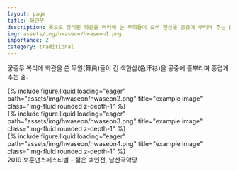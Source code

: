 ```yaml
---
layout: page
title: 화관무
description: 꽃으로 장식된 화관을 머리에 쓴 무희들이 오색 한삼을 공중에 뿌리며 추는 춤
img: assets/img/hwaseon/hwaseon1.png
importance: 2
category: traditional
---
```


궁중무 복식에 화관을 쓴 무원(舞員)들이 긴 색한삼(色汗衫)을 공중에 흩뿌리며 흥겹게 추는 춤.

<div class="row">
    <div class="col-sm mt-3 mt-md-0">
        {% include figure.liquid loading="eager" path="assets/img/hwaseon/hwaseon2.png" title="example image" class="img-fluid rounded z-depth-1" %}
    </div>
    <div class="col-sm mt-3 mt-md-0">
        {% include figure.liquid loading="eager" path="assets/img/hwaseon/hwaseon3.png" title="example image" class="img-fluid rounded z-depth-1" %}
    </div>
    <div class="col-sm mt-3 mt-md-0">
        {% include figure.liquid loading="eager" path="assets/img/hwaseon/hwaseon4.png" title="example image" class="img-fluid rounded z-depth-1" %}
    </div>
</div>
<div class="caption">
    2019 보훈댄스페스티벌 - 젋은 예인전, 남산국악당
</div>
